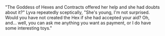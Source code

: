 "The Goddess of Hexes and Contracts offered her help and she had doubts about it?" Lyva repeatedly sceptically, "She's young, I'm not surprised. Would you have not created the Hex if she had accepted your aid? Oh, and... well, you can ask me anything you want as payment, or I do have some interesting toys."